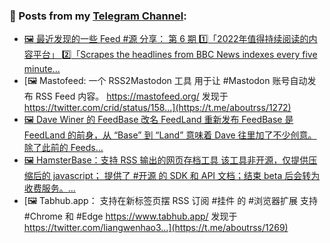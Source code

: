 ### 📰 Posts from my [Telegram Channel](https://t.me/s/aboutrss):
<!-- BLOG-POST-LIST:START -->
- [🖼 最近发现的一些 Feed #源 分享： 第 6 期 1️⃣「2022年值得持续阅读的内容平台」 2️⃣「Scrapes the headlines from BBC News indexes every five minute...](https://t.me/aboutrss/1273)
- [🖼 Mastofeed: 一个 RSS2Mastodon 工具 用于让 #Mastodon 账号自动发布 RSS Feed 内容。 https://mastofeed.org/ 发现于 https://twitter.com/crid/status/158...](https://t.me/aboutrss/1272)
- [🖼 Dave Winer 的 FeedBase 改名 FeedLand 重新发布 FeedBase 是 FeedLand 的前身，从 “Base” 到 “Land” 意味着 Dave 往里加了不少创意。除了此前的 Feeds...](https://t.me/aboutrss/1271)
- [🖼 HamsterBase：支持 RSS 输出的网页存档工具 该工具非开源，仅提供压缩后的 javascript； 提供了 #开源 的 SDK 和 API 文档；结束 beta 后会转为收费服务。...](https://t.me/aboutrss/1270)
- [🖼 Tabhub.app： 支持在新标签页摆 RSS 订阅 #挂件 的 #浏览器扩展 支持 #Chrome 和 #Edge https://www.tabhub.app/ 发现于 https://twitter.com/liangwenhao3...](https://t.me/aboutrss/1269)
<!-- BLOG-POST-LIST:END -->

<!--
**AboutRSS/AboutRSS** is a ✨ _special_ ✨ repository because its `README.md` (this file) appears on your GitHub profile.

Here are some ideas to get you started:

- 🔭 I’m currently working on ...
- 🌱 I’m currently learning ...
- 👯 I’m looking to collaborate on ...
- 🤔 I’m looking for help with ...
- 💬 Ask me about ...
- 📫 How to reach me: ...
- 😄 Pronouns: ...
- ⚡ Fun fact: ...
-->

